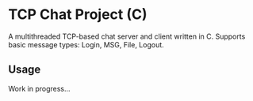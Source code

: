 # TCP Chat Project (C)

A multithreaded TCP-based chat server and client written in C.
Supports basic message types: Login, MSG, File, Logout.

## Usage 
Work in progress...
